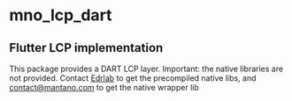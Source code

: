 # mno_lcp_dart

## Flutter LCP implementation

This package provides a DART LCP layer. Important: the native libraries are not provided.
Contact [Edrlab](https://edrlab.org) to get the precompiled native libs, and <contact@mantano.com> to get the native wrapper lib
